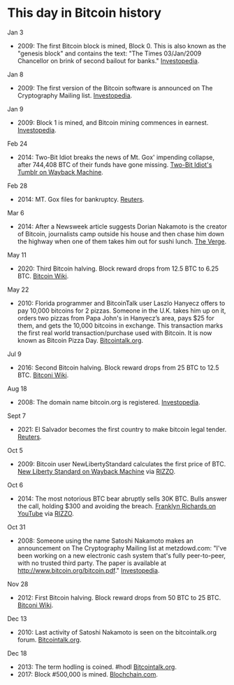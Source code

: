 # This day in Bitcoin history

Jan 3
- 2009: The first Bitcoin block is mined, Block 0. This is also known as the "genesis block" and contains the text: "The Times 03/Jan/2009 Chancellor on brink of second bailout for banks." [Investopedia](https://www.investopedia.com/terms/b/bitcoin.asp).

Jan 8
- 2009: The first version of the Bitcoin software is announced on The Cryptography Mailing list. [Investopedia](https://www.investopedia.com/terms/b/bitcoin.asp).

Jan 9
- 2009: Block 1 is mined, and Bitcoin mining commences in earnest. [Investopedia](https://www.investopedia.com/terms/b/bitcoin.asp).

Feb 24
- 2014: Two-Bit Idiot breaks the news of Mt. Gox' impending collapse, after 744,408 BTC of their funds have gone missing. [Two-Bit Idiot's Tumblr on Wayback Machine]( https://web.archive.org/web/20140915000000*/https://two-bit-idiot.tumblr.com/post/77745633839/bitcoins-apocalyptic-moment-mt-gox-may-have).

Feb 28
- 2014: MT. Gox files for bankruptcy. [Reuters](https://www.reuters.com/article/us-bitcoin-mtgox-bankruptcy-idUSBREA1R0FX20140228).

Mar 6
- 2014: After a Newsweek article suggests Dorian Nakamoto is the creator of Bitcoin, journalists camp outside his house and then chase him down the highway when one of them takes him out for sushi lunch. [The Verge](https://www.theverge.com/2014/3/6/5479050/press-chases-alleged-bitcoin-creator-through-los-angeles).

May 11
- 2020: Third Bitcoin halving. Block reward drops from 12.5 BTC to 6.25 BTC. [Bitcoin Wiki](https://en.bitcoin.it/wiki/Controlled_supply).

May 22
- 2010: Florida programmer and BitcoinTalk user Laszlo Hanyecz offers to pay 10,000 bitcoins for 2 pizzas. Someone in the U.K. takes him up on it, orders two pizzas from Papa John's in Hanyecz’s area, pays $25 for them, and gets the 10,000 bitcoins in exchange. This transaction marks the first real world transaction/purchase used with Bitcoin. It is now known as Bitcoin Pizza Day. [Bitcointalk.org](https://bitcointalk.org/index.php?topic=137.0).

Jul 9
- 2016: Second Bitcoin halving. Block reward drops from 25 BTC to 12.5 BTC. [Bitconi Wiki](https://en.bitcoin.it/wiki/Controlled_supply).

Aug 18
- 2008: The domain name bitcoin.org is registered. [Investopedia](https://www.investopedia.com/terms/b/bitcoin.asp).

Sept 7
- 2021: El Salvador becomes the first country to make bitcoin legal tender. [Reuters](https://www.reuters.com/business/finance/el-salvador-leads-world-into-cryptocurrency-bitcoin-legal-tender-2021-09-07/).

Oct 5
- 2009: Bitcoin user NewLibertyStandard calculates the first price of BTC. [New Liberty Standard on Wayback Machine]( https://web.archive.org/web/20131031064421/http://newlibertystandard.wikifoundry.com/page/2009+Exchange+Rate) via [RIZZO](https://twitter.com/pete_rizzo_/status/1445347268828270599).

Oct 6
- 2014: The most notorious BTC bear abruptly sells 30K BTC. Bulls answer the call, holding $300 and avoiding the breach. [Franklyn Richards on YouTube](https://www.youtube.com/watch?v=ulimNuaKIQM)
via [RIZZO](https://twitter.com/pete_rizzo_/status/1445773560975265804).

Oct 31
- 2008: Someone using the name Satoshi Nakamoto makes an announcement on The Cryptography Mailing list at metzdowd.com: "I've been working on a new electronic cash system that's fully peer-to-peer, with no trusted third party. The paper is available at http://www.bitcoin.org/bitcoin.pdf." [Investopedia](https://www.investopedia.com/terms/b/bitcoin.asp).

Nov 28
- 2012: First Bitcoin halving. Block reward drops from 50 BTC to 25 BTC. [Bitconi Wiki](https://en.bitcoin.it/wiki/Controlled_supply).

Dec 13
- 2010: Last activity of Satoshi Nakamoto is seen on the bitcointalk.org forum. [Bitcointalk.org](https://bitcointalk.org/index.php?action=profile;u=3).

Dec 18
- 2013: The term hodling is coined. #hodl [Bitcointalk.org](https://bitcointalk.org/index.php?topic=375643.0).
- 2017: Block #500,000 is mined. [Blochchain.com](https://www.blockchain.com/btc/block/00000000000000000024fb37364cbf81fd49cc2d51c09c75c35433c3a1945d04).

